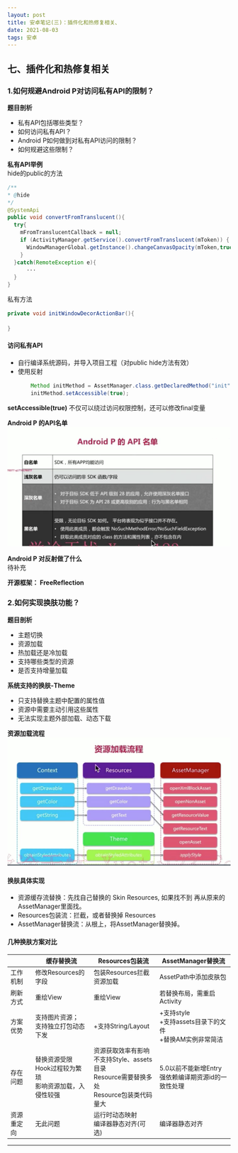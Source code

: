 ```yaml
---
layout: post
title: 安卓笔记(三)：插件化和热修复相关、
date: 2021-08-03
tags: 安卓
---
```


## 七、插件化和热修复相关

### 1.如何规避Android P对访问私有API的限制？
**题目剖析**    
* 私有API包括哪些类型？   
* 如何访问私有API？    
* Android P如何做到对私有API访问的限制？
* 如何规避这些限制？

**私有API举例**   
hide的public的方法     
```Java
/**
* @hide
*/
@SystemApi
public void convertFromTranslucent(){
  try{
    mFromTranslucentCallback = null;
    if (ActivityManager.getService().convertFromTranslucent(mToken)) {
      WindowManagerGlobal.getInstance().changeCanvasOpacity(mToken,true);
    }
  }catch(RemoteException e){
      ···
  }
}
```

私有方法
```Java
private void initWindowDecorActionBar(){

}
```

#### 访问私有API
* 自行编译系统源码，并导入项目工程（对public hide方法有效）
* 使用反射
    ```Java
        Method initMethod = AssetManager.class.getDeclaredMethod("init");
        initMethod.setAccessible(true);
    ```
**setAccessible(true)** 不仅可以绕过访问权限控制，还可以修改final变量

**Android P 的API名单**    
![AndroidP的API名单](/images/AndroidP的API名单.png)    

**Android P 对反射做了什么**    
待补充

**开源框架： FreeReflection**


### 2.如何实现换肤功能？

**题目剖析**    
* 主题切换
* 资源加载
* 热加载还是冷加载
* 支持哪些类型的资源
* 是否支持增量加载

**系统支持的换肤-Theme**     
* 只支持替换主题中配置的属性值
* 资源中需要主动引用这些属性
* 无法实现主题外部加载、动态下载

**资源加载流程**     
![资源加载流程](/images/安卓资源加载流程.png)

#### 换肤具体实现
* 资源缓存流替换：先找自己替换的 Skin Resources, 如果找不到 再从原来的AssetManager里面找。
* Resources包装流：拦截，或者替换掉 Resources
* AssetManager替换流：从根上，将AssetManager替换掉。

#### 几种换肤方案对比

|      | 缓存替换流 | Resources包装流 | AssetManager替换流 |
| ---- | ---- | ---- | ---- |
| 工作机制 | 修改Resources的字段 | 包装Resources拦截资源加载 | AssetPath中添加皮肤包 |
| 刷新方式 | 重绘View | 重绘View | 若替换布局，需重启Activity |
| 方案优势 | 支持图片资源；<br>支持独立打包动态下发 | +支持String/Layout | +支持style<br>+支持assets目录下的文件<br>+替换AM实例非常简洁 |
| 存在问题 | 替换资源受限<br>Hook过程较为繁琐<br>影响资源加载，入侵性较强 | 资源获取效率有影响<br>不支持Style、assets目录<br>Resource需要替换多处<br>Resource包装类代码量大 | 5.0以前不能新增Entry<br>强依赖编译期资源id的一致性处理 |
| 资源重定向 | 无此问题 | 运行时动态映射<br>编译器静态对齐(可选) | 编译器静态对齐 |














--------------------------------------
